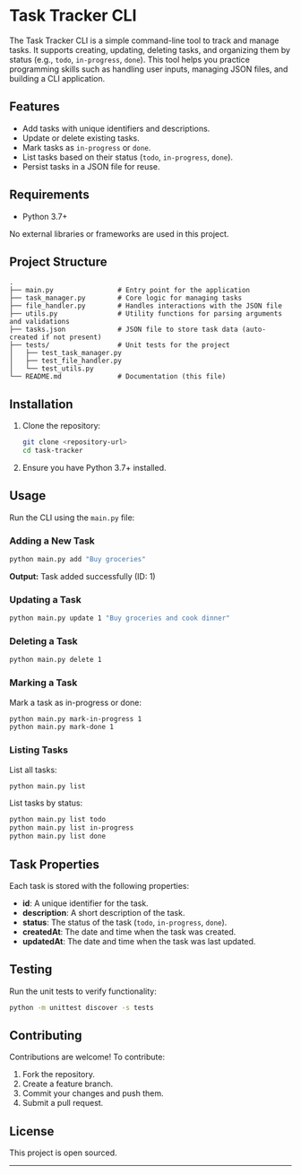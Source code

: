 # Task Tracker CLI

The Task Tracker CLI is a simple command-line tool to track and manage tasks. It supports creating, updating, deleting tasks, and organizing them by status (e.g., `todo`, `in-progress`, `done`). This tool helps you practice programming skills such as handling user inputs, managing JSON files, and building a CLI application.

## Features
- Add tasks with unique identifiers and descriptions.
- Update or delete existing tasks.
- Mark tasks as `in-progress` or `done`.
- List tasks based on their status (`todo`, `in-progress`, `done`).
- Persist tasks in a JSON file for reuse.

## Requirements
- Python 3.7+

No external libraries or frameworks are used in this project.

## Project Structure
```
.
├── main.py                # Entry point for the application
├── task_manager.py        # Core logic for managing tasks
├── file_handler.py        # Handles interactions with the JSON file
├── utils.py               # Utility functions for parsing arguments and validations
├── tasks.json             # JSON file to store task data (auto-created if not present)
├── tests/                 # Unit tests for the project
│   ├── test_task_manager.py
│   ├── test_file_handler.py
│   └── test_utils.py
└── README.md              # Documentation (this file)
```

## Installation
1. Clone the repository:
    ```bash
    git clone <repository-url>
    cd task-tracker
    ```
2. Ensure you have Python 3.7+ installed.

## Usage
Run the CLI using the `main.py` file:

### Adding a New Task
```bash
python main.py add "Buy groceries"
```
**Output:** Task added successfully (ID: 1)

### Updating a Task
```bash
python main.py update 1 "Buy groceries and cook dinner"
```

### Deleting a Task
```bash
python main.py delete 1
```

### Marking a Task
Mark a task as in-progress or done:
```bash
python main.py mark-in-progress 1
python main.py mark-done 1
```

### Listing Tasks
List all tasks:
```bash
python main.py list
```
List tasks by status:
```bash
python main.py list todo
python main.py list in-progress
python main.py list done
```

## Task Properties
Each task is stored with the following properties:
- **id**: A unique identifier for the task.
- **description**: A short description of the task.
- **status**: The status of the task (`todo`, `in-progress`, `done`).
- **createdAt**: The date and time when the task was created.
- **updatedAt**: The date and time when the task was last updated.

## Testing
Run the unit tests to verify functionality:
```bash
python -m unittest discover -s tests
```

## Contributing
Contributions are welcome! To contribute:
1. Fork the repository.
2. Create a feature branch.
3. Commit your changes and push them.
4. Submit a pull request.

## License
This project is open sourced.

---